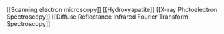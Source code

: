 [[Scanning electron microscopy]]
[[Hydroxyapatite]]
[[X-ray Photoelectron Spectroscopy]]
[[Diffuse Reflectance Infrared Fourier Transform Spectroscopy]]
